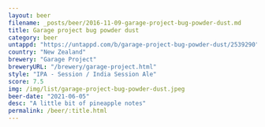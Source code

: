 ```yaml
---
layout: beer
filename: _posts/beer/2016-11-09-garage-project-bug-powder-dust.md
title: Garage project bug powder dust
category: beer
untappd: "https://untappd.com/b/garage-project-bug-powder-dust/2539290"
country: "New Zealand"
brewery: "Garage Project"
breweryURL: "/brewery/garage-project.html"
style: "IPA - Session / India Session Ale"
score: 7.5
img: /img/list/garage-project-bug-powder-dust.jpeg
beer-date: "2021-06-05"
desc: "A little bit of pineapple notes"
permalink: /beer/:title.html
---
```

